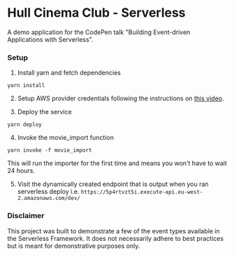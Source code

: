 # Hull Cinema Club - Serverless

A demo application for the CodePen talk "Building Event-driven Applications with Serverless".

### Setup

1. Install yarn and fetch dependencies

`yarn install`

2. Setup AWS provider credentials following the instructions on [this video](https://www.youtube.com/watch?v=HSd9uYj2LJA).

3. Deploy the service

`yarn deploy`

4. Invoke the movie_import function

`yarn invoke -f movie_import`

This will run the importer for the first time and means you won't have to wait 24 hours.

5. Visit the dynamically created endpoint that is output when you ran serverless deploy i.e. `https://5p4rtvzt5i.execute-api.eu-west-2.amazonaws.com/dev/`

### Disclaimer

This project was built to demonstrate a few of the event types available in the Serverless Framework. It does not necessarily adhere to best practices but is meant for demonstrative purposes only.
